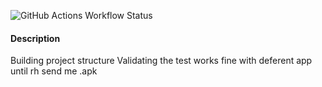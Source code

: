 ![GitHub Actions Workflow Status](https://github.com/LINKAVIE/triangle-store-rh-selenium-ui-test/workflows/UI/badge.svg)

#### Description
Building project structure
Validating the test works fine with deferent app until rh send me .apk
